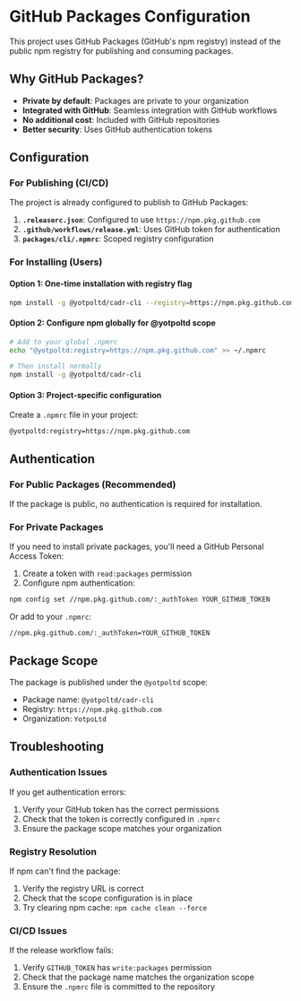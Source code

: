# GitHub Packages Configuration

This project uses GitHub Packages (GitHub's npm registry) instead of the public npm registry for publishing and consuming packages.

## Why GitHub Packages?

- **Private by default**: Packages are private to your organization
- **Integrated with GitHub**: Seamless integration with GitHub workflows
- **No additional cost**: Included with GitHub repositories
- **Better security**: Uses GitHub authentication tokens

## Configuration

### For Publishing (CI/CD)

The project is already configured to publish to GitHub Packages:

1. **`.releaserc.json`**: Configured to use `https://npm.pkg.github.com`
2. **`.github/workflows/release.yml`**: Uses GitHub token for authentication
3. **`packages/cli/.npmrc`**: Scoped registry configuration

### For Installing (Users)

#### Option 1: One-time installation with registry flag

```bash
npm install -g @yotpoltd/cadr-cli --registry=https://npm.pkg.github.com
```

#### Option 2: Configure npm globally for @yotpoltd scope

```bash
# Add to your global .npmrc
echo "@yotpoltd:registry=https://npm.pkg.github.com" >> ~/.npmrc

# Then install normally
npm install -g @yotpoltd/cadr-cli
```

#### Option 3: Project-specific configuration

Create a `.npmrc` file in your project:

```
@yotpoltd:registry=https://npm.pkg.github.com
```

## Authentication

### For Public Packages (Recommended)

If the package is public, no authentication is required for installation.

### For Private Packages

If you need to install private packages, you'll need a GitHub Personal Access Token:

1. Create a token with `read:packages` permission
2. Configure npm authentication:

```bash
npm config set //npm.pkg.github.com/:_authToken YOUR_GITHUB_TOKEN
```

Or add to your `.npmrc`:

```
//npm.pkg.github.com/:_authToken=YOUR_GITHUB_TOKEN
```

## Package Scope

The package is published under the `@yotpoltd` scope:
- Package name: `@yotpoltd/cadr-cli`
- Registry: `https://npm.pkg.github.com`
- Organization: `YotpoLtd`

## Troubleshooting

### Authentication Issues

If you get authentication errors:

1. Verify your GitHub token has the correct permissions
2. Check that the token is correctly configured in `.npmrc`
3. Ensure the package scope matches your organization

### Registry Resolution

If npm can't find the package:

1. Verify the registry URL is correct
2. Check that the scope configuration is in place
3. Try clearing npm cache: `npm cache clean --force`

### CI/CD Issues

If the release workflow fails:

1. Verify `GITHUB_TOKEN` has `write:packages` permission
2. Check that the package name matches the organization scope
3. Ensure the `.npmrc` file is committed to the repository
